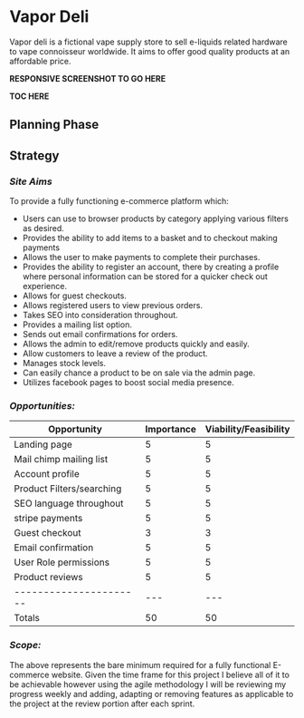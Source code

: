 # **Vapor Deli**

Vapor deli is a fictional vape supply store to sell e-liquids related hardware to vape connoisseur worldwide. It aims to offer good quality products at an affordable price.

**RESPONSIVE SCREENSHOT TO GO HERE**

**TOC HERE**

## **Planning Phase**

## **Strategy**

### ***Site Aims***

To provide a fully functioning e-commerce platform which:

* Users can use to browser products by category applying various filters as desired.
* Provides the ability to add items to a basket and to checkout making payments
* Allows the user to make payments to complete their purchases.
* Provides the ability to register an account, there by creating a profile where personal information can be stored for a quicker check out experience.
* Allows for guest checkouts.
* Allows registered users to view previous orders.
* Takes SEO into consideration throughout.
* Provides a mailing list option.
* Sends out email confirmations for orders.
* Allows the admin to edit/remove products quickly and easily.
* Allow customers to leave a review of the product.
* Manages stock levels.
* Can easily chance a product to be on sale via the admin page.
* Utilizes facebook pages to boost social media presence.

### ***Opportunities:***

Opportunity | Importance | Viability/Feasibility
---|---|---
Landing page | 5 | 5
Mail chimp mailing list | 5 | 5
Account profile | 5 | 5
Product Filters/searching | 5 | 5
SEO language throughout | 5 | 5
stripe payments | 5 | 5
Guest checkout | 3 | 3
Email confirmation | 5 | 5
User Role permissions | 5 | 5
Product reviews | 5 | 5
---------------------- | --- | ---
Totals | 50 | 50

### ***Scope:***

The above represents the bare minimum required for a fully functional E-commerce website. Given the time frame for this project I believe all of it to be achievable however using the agile methodology I will be reviewing my progress weekly and adding, adapting or removing features as applicable to the project at the review portion after each sprint.
